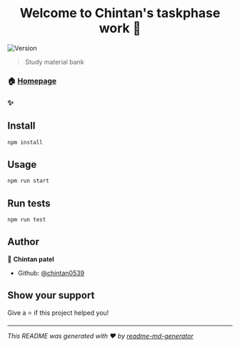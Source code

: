 <h1 align="center">Welcome to Chintan's taskphase work 👋</h1>
<p>
  <img alt="Version" src="https://img.shields.io/badge/version-0.1.0-blue.svg?cacheSeconds=2592000" />
</p>

> Study material bank

### 🏠 [Homepage](https://mttn-taskphase-chintan.netlify.app/)

### ✨

## Install

```sh
npm install
```

## Usage

```sh
npm run start
```

## Run tests

```sh
npm run test
```

## Author

👤 **Chintan patel**

- Github: [@chintan0539](https://github.com/chintan0539)

## Show your support

Give a ⭐️ if this project helped you!

---

_This README was generated with ❤️ by [readme-md-generator](https://github.com/kefranabg/readme-md-generator)_
